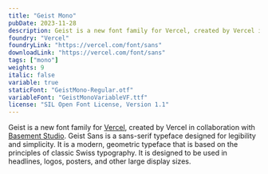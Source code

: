 ```yaml
---
title: "Geist Mono"
pubDate: 2023-11-28
description: Geist is a new font family for Vercel, created by Vercel in collaboration with Basement Studio. Geist Sans is a sans-serif typeface designed for legibility and simplicity. It is a modern, geometric typeface that is based on the principles of classic Swiss typography. It is designed to be used in headlines, logos, posters, and other large display sizes.
foundry: "Vercel"
foundryLink: "https://vercel.com/font/sans"
downloadLink: "https://vercel.com/font/sans"
tags: ["mono"]
weights: 9
italic: false
variable: true
staticFont: "GeistMono-Regular.otf"
variableFont: "GeistMonoVariableVF.ttf"
license: "SIL Open Font License, Version 1.1"
---
```


Geist is a new font family for [Vercel](https://vercel.com/design), created by Vercel in collaboration with [Basement Studio](https://basement.studio/). Geist Sans is a sans-serif typeface designed for legibility and simplicity. It is a modern, geometric typeface that is based on the principles of classic Swiss typography. It is designed to be used in headlines, logos, posters, and other large display sizes.
